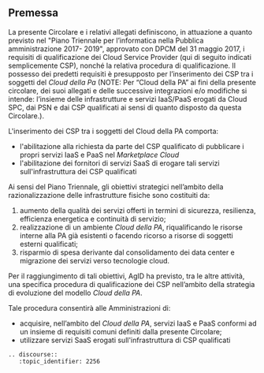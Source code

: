## Premessa 

La presente Circolare e i relativi allegati definiscono, in attuazione a quanto
previsto nel "Piano Triennale per l’informatica nella Pubblica amministrazione
2017- 2019", approvato con DPCM del 31 maggio 2017, i requisiti di
qualificazione dei Cloud Service Provider (qui di seguito indicati
semplicemente CSP), nonché la relativa procedura di qualificazione. Il possesso
dei predetti requisiti è presupposto per l’inserimento dei CSP tra i soggetti
del *Cloud della Pa* (NOTE:  Per “Cloud della PA” ai fini della presente
circolare, dei suoi allegati e delle successive integrazioni e/o modifiche si
intende: l’insieme delle infrastrutture e servizi IaaS/PaaS erogati da Cloud
SPC, dai PSN e dai CSP qualificati ai sensi di quanto disposto da questa
Circolare.). 

L'inserimento dei CSP tra i soggetti del Cloud della PA comporta: 
- l'abilitazione alla richiesta  da parte del CSP qualificato di pubblicare i propri 
servizi IaaS e PaaS nel *Marketplace Cloud*
- l'abilitazione dei fornitori di servizi SaaS di erogare tali servizi sull'infrastruttura
dei CSP qualificati

Ai sensi del Piano Triennale, gli obiettivi strategici nell’ambito della
razionalizzazione delle infrastrutture fisiche sono costituiti da:

1. aumento della qualità dei servizi offerti in termini di sicurezza,
   resilienza, efficienza energetica e continuità di servizio;
2. realizzazione di un ambiente *Cloud della PA*, riqualificando le risorse
   interne alla PA già esistenti o facendo ricorso a risorse di soggetti
   esterni qualificati;
3. risparmio di spesa derivante dal consolidamento dei data center e migrazione
   dei servizi verso tecnologie cloud.

Per il raggiungimento di tali obiettivi, AgID ha previsto, tra le altre
attività, una specifica procedura di qualificazione dei CSP 
nell’ambito della strategia di evoluzione del modello *Cloud della PA*. 

Tale procedura consentirà alle Amministrazioni di: 
- acquisire, nell’ambito del *Cloud della PA*,
servizi IaaS e PaaS conformi ad un insieme di requisiti comuni definiti dalla presente Circolare;
- utilizzare servizi SaaS erogati sull'infrastruttura di CSP qualificati

```eval_rst
.. discourse::
   :topic_identifier: 2256
```
